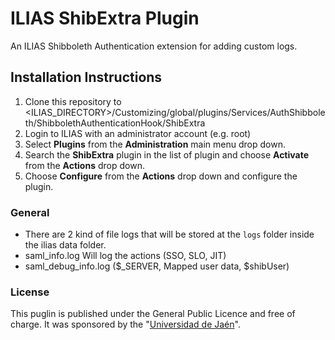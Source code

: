 # ILIAS ShibExtra Plugin
An ILIAS Shibboleth Authentication extension for adding custom logs.

## Installation Instructions
1. Clone this repository to <ILIAS_DIRECTORY>/Customizing/global/plugins/Services/AuthShibboleth/ShibbolethAuthenticationHook/ShibExtra
2. Login to ILIAS with an administrator account (e.g. root)
3. Select **Plugins** from the **Administration** main menu drop down.
4. Search the **ShibExtra** plugin in the list of plugin and choose **Activate** from the **Actions** drop down.
5. Choose **Configure** from the **Actions** drop down and configure the plugin.

### General
* There are 2 kind of file logs that will be stored at the 
`logs` folder inside the ilias data folder.
* saml_info.log Will log the actions (SSO, SLO, JIT)
* saml_debug_info.log ($_SERVER, Mapped user data, $shibUser)

### License

 This puglin is published under the General Public Licence and free of charge.
 It was sponsored by the "[Universidad de Jaén](http://www.ujaen.es/)".
